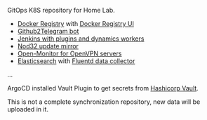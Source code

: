 GitOps K8S repository for Home Lab.
- [Docker Registry](https://github.com/distribution/distribution) with [Docker Registry UI](https://github.com/Joxit/docker-registry-ui)
- [Github2Telegram bot](https://github.com/Civil/github2telegram)
- [Jenkins with plugins and dynamics workers](https://www.jenkins.io/)
- [Nod32 update mirror](https://github.com/gera-corp/nod32update-mirror)
- [Open-Monitor for OpenVPN servers](https://github.com/furlongm/openvpn-monitor)
- [Elasticsearch](https://www.elastic.co) with [Fluentd data collector](https://www.fluentd.org/)

...

ArgoCD installed Vault Plugin to get secrets from [Hashicorp Vault](https://www.vaultproject.io/).

This is not a complete synchronization repository, new data will be uploaded in it.
